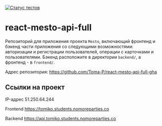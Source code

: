 [![Статус тестов](../../actions/workflows/tests.yml/badge.svg)](../../actions/workflows/tests.yml)

# react-mesto-api-full
Репозиторий для приложения проекта `Mesto`, включающий фронтенд и бэкенд части приложения со следующими возможностями: авторизации и регистрации пользователей, операции с карточками и пользователями. Бэкенд расположите в директории `backend/`, а фронтенд - в `frontend/`. 

Адрес репозитория: https://github.com/Toma-P/react-mesto-api-full-gha

## Ссылки на проект

IP-адрес 51.250.64.244 

Frontend https://tomiko.students.nomoreparties.co 

Backend https://api.tomiko.students.nomoreparties.co 
